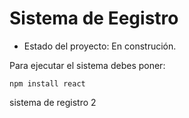 <h1>Sistema de Eegistro</h1>

- Estado del proyecto: En construción.

Para ejecutar el sistema debes poner:

```npm install react```

sistema de registro 2
